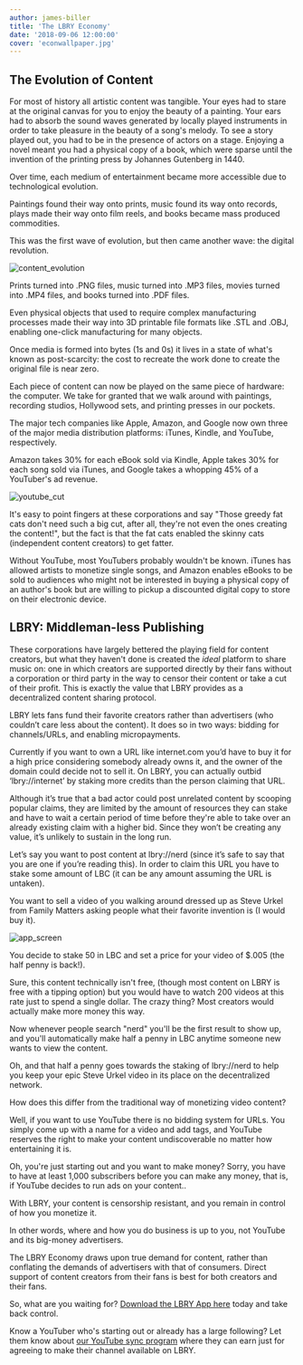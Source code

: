 ```yaml
---
author: james-biller
title: 'The LBRY Economy'
date: '2018-09-06 12:00:00'
cover: 'econwallpaper.jpg'
---
```



## The Evolution of Content ##

For most of history all artistic content was tangible. Your eyes had to stare at the original canvas for you to enjoy the beauty of a painting. Your ears had to absorb the sound waves generated by locally played instruments in order to take pleasure in the beauty of a song's melody. To see a story played out, you had to be in the presence of actors on a stage. Enjoying a novel meant you had a physical copy of a book, which were sparse until the invention of the printing press by Johannes Gutenberg in 1440. 

Over time, each medium of entertainment became more accessible due to technological evolution.

Paintings found their way onto prints, music found its way onto records, plays made their way onto film reels, and books became mass produced commodities.

This was the first wave of evolution, but then came another wave: the digital revolution.


![content_evolution](https://spee.ch/0/content-evolution "image_tooltip")


Prints turned into .PNG files, music turned into .MP3 files, movies turned into .MP4 files, and books turned into .PDF files. 

Even physical objects that used to require complex manufacturing processes made their way into 3D printable file formats like .STL and .OBJ, enabling one-click manufacturing for many objects.

Once media is formed into bytes (1s and 0s) it lives in a state of what's known as post-scarcity: the cost to recreate the work done to create the original file is near zero.

Each piece of content can now be played on the same piece of hardware: the computer. We take for granted that we walk around with paintings, recording studios, Hollywood sets, and printing presses in our pockets.

The major tech companies like Apple, Amazon, and Google now own three of the major media distribution platforms: iTunes, Kindle, and YouTube, respectively.

Amazon takes 30% for each eBook sold via Kindle, Apple takes 30% for each song sold via iTunes, and Google takes a whopping 45% of a YouTuber's ad revenue.


![youtube_cut](https://spee.ch/d/YT-Cut "image_tooltip")


It's easy to point fingers at these corporations and say "Those greedy fat cats don't need such a big cut, after all, they're not even the ones creating the content!", but the fact is that the fat cats enabled the skinny cats (independent content creators) to get fatter.

Without YouTube, most YouTubers probably wouldn't be known. iTunes has allowed artists to monetize single songs, and Amazon enables eBooks to be sold to audiences who might not be interested in buying a physical copy of an author's book but are willing to pickup a discounted digital copy to store on their electronic device.

## LBRY: Middleman-less Publishing ##

These corporations have largely bettered the playing field for content creators, but what they haven't done is created the _ideal_ platform to share music on: one in which creators are supported directly by their fans without a corporation or third party in the way to censor their content or take a cut of their profit. This is exactly the value that LBRY provides as a decentralized content sharing protocol. 

LBRY lets fans fund their favorite creators rather than advertisers (who couldn’t care less about the content). It does so in two ways: bidding for channels/URLs, and enabling micropayments.

Currently if you want to own a URL like internet.com you’d have to buy it for a high price considering somebody already owns it, and the owner of the domain could decide not to sell it. On LBRY, you can actually outbid ‘lbry://internet’ by staking more credits than the person claiming that URL.

Although it’s true that a bad actor could post unrelated content by scooping popular claims, they are limited by the amount of resources they can stake and have to wait a certain period of time before they're able to take over an already existing claim with a higher bid. Since they won’t be creating any value, it’s unlikely to sustain in the long run.

Let’s say you want to post content at lbry://nerd (since it’s safe to say that you are one if you’re reading this). In order to claim this URL you have to stake some amount of LBC (it can be any amount assuming the URL is untaken).

You want to sell a video of you walking around dressed up as Steve Urkel from Family Matters asking people what their favorite invention is (I would buy it).

![app_screen](https://spee.ch/5/App-Screen "image_tooltip") 

You decide to stake 50 in LBC and set a price for your video of $.005 (the half penny is back!).

Sure, this content technically isn't free, (though most content on LBRY is free with a tipping option) but you would have to watch 200 videos at this rate just to spend a single dollar. The crazy thing? Most creators would actually make more money this way.

Now whenever people search "nerd" you'll be the first result to show up, and you'll automatically make half a penny in LBC anytime someone new wants to view the content. 

Oh, and that half a penny goes towards the staking of lbry://nerd to help you keep your epic Steve Urkel video in its place on the decentralized network.

How does this differ from the traditional way of monetizing video content?

Well, if you want to use YouTube there is no bidding system for URLs. You simply come up with a name for a video and add tags, and YouTube reserves the right to make your content undiscoverable no matter how entertaining it is. 

Oh, you're just starting out and you want to make money? Sorry, you have to have at least 1,000 subscribers before you can make any money, that is, if YouTube decides to run ads on your content..

With LBRY, your content is censorship resistant, and you remain in control of how you monetize it.

In other words, where and how you do business is up to you, not YouTube and its big-money advertisers.

The LBRY Economy draws upon true demand for content, rather than conflating the demands of advertisers with that of consumers. Direct support of content creators from their fans is best for both creators and their fans.

So, what are you waiting for? [Download the LBRY App here](https://lbry.io/get) today and take back control.

Know a YouTuber who's starting out or already has a large following? Let them know about [our YouTube sync program](https://lbry.io/youtube) where they can earn just for agreeing to make their channel available on LBRY.
